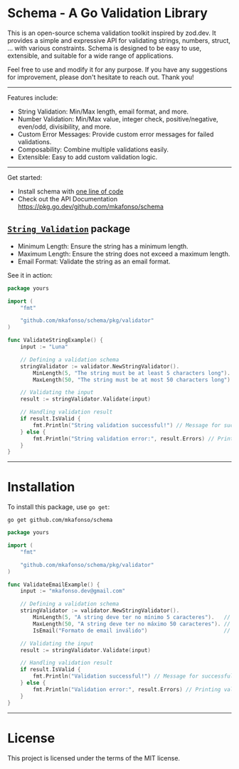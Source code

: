# Schema - A Go Validation Library

This is an open-source schema validation toolkit inspired by zod.dev. It provides a simple and expressive API for validating strings, numbers, struct, ... with various constraints. Schema is designed to be easy to use, extensible, and suitable for a wide range of applications.

Feel free to use and modify it for any purpose. If you have any suggestions for improvement, please don't hesitate to reach out. Thank you!

---

Features include:

-   String Validation: Min/Max length, email format, and more.
-   Number Validation: Min/Max value, integer check, positive/negative, even/odd, divisibility, and more.
-   Custom Error Messages: Provide custom error messages for failed validations.
-   Composability: Combine multiple validations easily.
-   Extensible: Easy to add custom validation logic.

---

Get started:

-   Install schema with [one line of code](#installation)
-   Check out the API Documentation https://pkg.go.dev/github.com/mkafonso/schema

## [`String Validation`](https://pkg.go.dev/github.com/mkafonso/schema/string "API documentation") package

-   Minimum Length: Ensure the string has a minimum length.
-   Maximum Length: Ensure the string does not exceed a maximum length.
-   Email Format: Validate the string as an email format.

See it in action:

```go
package yours

import (
	"fmt"

	"github.com/mkafonso/schema/pkg/validator"
)

func ValidateStringExample() {
	input := "Luna"

	// Defining a validation schema
	stringValidator := validator.NewStringValidator().
		MinLength(5, "The string must be at least 5 characters long"). // Sets minimum length constraint
		MaxLength(50, "The string must be at most 50 characters long") // Sets maximum length constraint

	// Validating the input
	result := stringValidator.Validate(input)

	// Handling validation result
	if result.IsValid {
		fmt.Println("String validation successful!") // Message for successful validation
	} else {
		fmt.Println("String validation error:", result.Errors) // Printing validation errors
	}
}
```

---

# Installation

To install this package, use `go get`:

    go get github.com/mkafonso/schema

```go
package yours

import (
	"fmt"

	"github.com/mkafonso/schema/pkg/validator"
)

func ValidateEmailExample() {
	input := "mkafonso.dev@gmail.com"

	// Defining a validation schema
	stringValidator := validator.NewStringValidator().
		MinLength(5, "A string deve ter no mínimo 5 caracteres").   // Sets minimum length constraint
		MaxLength(50, "A string deve ter no máximo 50 caracteres"). // Sets maximum length constraint
		IsEmail("Formato de email inválido")                        // Validates as an email format

	// Validating the input
	result := stringValidator.Validate(input)

	// Handling validation result
	if result.IsValid {
		fmt.Println("Validation successful!") // Message for successful validation
	} else {
		fmt.Println("Validation error:", result.Errors) // Printing validation errors
	}
}
```

---

# License

This project is licensed under the terms of the MIT license.
